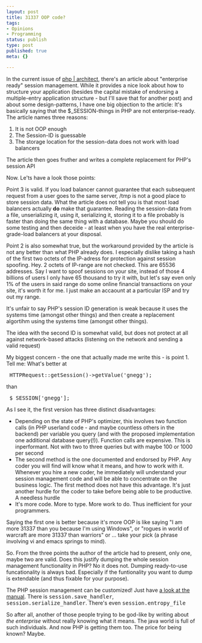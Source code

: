 ```yaml
---
layout: post
title: 31337 OOP code?
tags:
- Opinions
- Programming
status: publish
type: post
published: true
meta: {}

---
```

<p>In the current issue of <a href="http://www.phparch.com">php | architect</a>, there's an article about "enterprise ready" session management. While it provides a nice look about how to structure your application (besides the capital mistake of endorsing a multiple-entry application structure - but I'll save that for another post) and about some design-patterns, I have one big objection to the article: It's basically saying that the $_SESSION-things in PHP are not enterprise-ready. The article names three reasons:</p>
<ol>
 <li>It is not OOP enough</li>
 <li>The Session-ID is guessable</li>
 <li>The storage location for the session-data does not work with load balancers</li>
</ol>
<p>The article then goes fruther and writes a complete replacement for PHP's session API</p>
<p>Now. Le'ts have a look those points:</p>
<p>Point 3 is valid. If you load balancer cannot guarantee that each subsequent request from a user goes to the same server, /tmp is not a good place to store session data. What the article does not tell you is that most load balancers actually <b>do</b> make that guarantee. Reading the session-data from a file, unserializing it, using it, serializing it, storing it to a file probably is faster than doing the same thing with a database. Maybe you should do some testing and then deceide - at least when you have the real enterprise-grade-load balancers at your disposal.</p>
<p>Point 2 is also somewhat true, but the workaround provided by the article is not any better than what PHP already does. I especially dislike taking a hash of the first two octets of the IP-adress for protection against session spoofing. Hey. 2 octets of IP-range are not checked. This are 65536 addresses. Say I want to spoof sessions on your site, instead of those 4 billions of users I only have 65 thousand to try it with, but let's say even only 1% of the users in said range do some online financial transactions on your site, it's worth it for me. I just make an accaount at a particular ISP and try out my range.</p>
<p>It's unfair to say PHP's session ID generation is weak because it uses the systems time (amongst other things) and then create a replacement algortihm using the systems time (amongst other things).</p>
<p>The idea with the second ID is somewhat valid, but does not protect at all against network-based attacks (listening on the network and sending a valid request)</p>
<p>My biggest concern - the one that actually made me write this - is point 1. Tell me: What's better at</p>
<pre class="code">
 HTTPRequest::getSession()->getValue('gnegg');
</pre>
<p>than</p>
<pre class="code">
 $_SESSION['gnegg'];
</pre>
<p>As I see it, the first version has three  distinct disadvantages:</p>
<ul>
 <li>Depending on the state of PHP's optimizer, this involves two function calls (in PHP userland code - and maybe countless others in the backend) per variable you query (and with the proposed implementation one additional database query(!)). Function calls are expensive. This is inperformant. Not with two to three queries but with maybe 100 or 1000 per second</li>
 <li>The second method is the one documented and endorsed by PHP. Any coder you will find will know what it means, and how to work with it. Whenever you hire a new coder, he immediately will understand your session management code and will be able to concentrate on the business logic. The first method does not have this advantage. It's just another hurdle for the coder to take before being able to be productive. A needless hurdle</li>
  <li>It's more code. More to type. More work to do. Thus inefficient for your programmers.</li>
</ul>
<p>Saying the first one is better because it's more OOP is like saying "I am more 31337 than you because I'm using Windows", or "rogues in world of warcraft are more 31337 than warriors" or ... take your pick (a phrase involving vi and emacs springs to mind).</p>
<p>So. From the three points the author of the article had to present, only one, maybe two are valid. Does this justify dumping the whole session management functionality in PHP? No it does not. Dumping ready-to-use funcationality is always bad. Especially if the funtionality you want to dump is extendable (and thus fixable for your purpose).</p>
<p>The PHP session management can be customized! Just have <a href="http://php.benscom.com/manual/en/ref.session.php"> a look at the manual</a>. There is <tt>session.save_handler</tt>, <tt>session.serialize_handler</tt>. There's even <tt>session.entropy_file</tt></p>
<p>So after all, another of those people trying to be god-like by writing about <i>the enterprise</i> without really knowing what it means. The java world is full of such individuals. And now PHP is getting them too. The price for being known? Maybe.</p>
